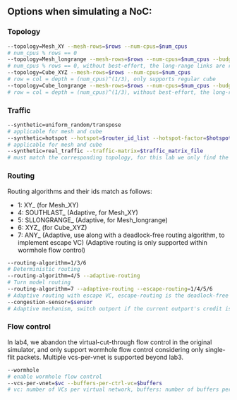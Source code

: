 ## Options when simulating a NoC:

### Topology
```bash
--topology=Mesh_XY --mesh-rows=$rows --num-cpus=$num_cpus
# num_cpus % rows == 0
--topology=Mesh_longrange --mesh-rows=$rows --num-cpus=$num_cpus --budget=$budget --best-effort
# num_cpus % rows == 0, without best-effort, the long-range links are randomly added within the given budget
--topology=Cube_XYZ --mesh-rows=$rows --num-cpus=$num_cpus
# row = col = depth = (num_cpus)^(1/3), only supports regular cube
--topology=Cube_longrange --mesh-rows=$rows --num-cpus=$num_cpus --budget=$budget --best-effort
# row = col = depth = (num_cpus)^(1/3), without best-effort, the long-range links are randomly added within the given budget
```

### Traffic
```bash
--synthetic=uniform_random/transpose
# applicable for mesh and cube
--synthetic=hotspot --hotspot=$router_id_list --hotspot-factor=$hotspot_factor 
# applicable for mesh and cube
--synthetic=real_traffic --traffic-matrix=$traffic_matrix_file
# must match the corresponding topology, for this lab we only find the benchmark suite for mesh in specific shapes, e.g., 16x16, 8x8, 4x4
```

### Routing
Routing algorithms and their ids match as follows:
* 1: XY_ (for Mesh_XY)
* 4: SOUTHLAST_ (Adaptive, for Mesh_XY)
* 5: SLLONGRANGE_ (Adaptive, for Mesh_longrange)
* 6: XYZ_ (for Cube_XYZ)
* 7: ANY_ (Adaptive, use along with a deadlock-free routing algorithm, to implement escape VC)
(Adaptive routing is only supported within wormhole flow control)

```bash
--routing-algorithm=1/3/6
# Deterministic routing
--routing-algorithm=4/5 --adaptive-routing
# Turn model routing
--routing-algorithm=7 --adaptive-routing --escape-routing=1/4/5/6
# Adaptive routing with escape VC, escape-routing is the deadlock-free routing algorithm used for escape VC
--congestion-sensor=$sensor
# Adaptive mechanism, switch outport if the current outport's credit is less than the other outports' credits by $sensor
```

### Flow control
In lab4, we abandon the virtual-cut-through flow control in the original simulator, and only support wormhole flow control considering only single-flit packets. Multiple vcs-per-vnet is supported beyond lab3.

```bash
--wormhole
# enable wormhole flow control
--vcs-per-vnet=$vc --buffers-per-ctrl-vc=$buffers
# vc: number of VCs per virtual network, buffers: number of buffers per VC in the ctrl vnet
```